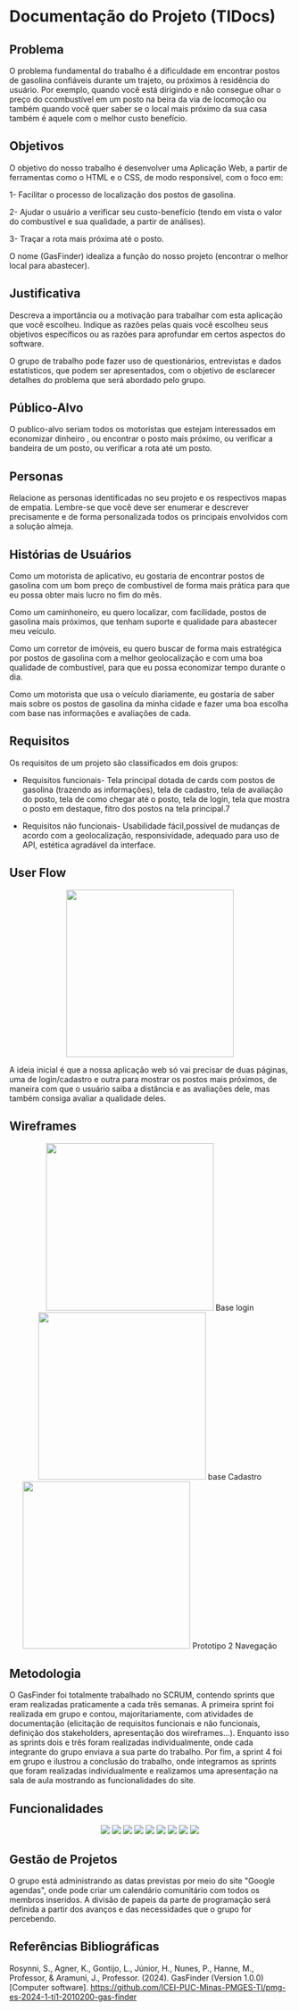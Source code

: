 # Documentação do Projeto (TIDocs)

## Problema

O problema fundamental do trabalho é a dificuldade em encontrar postos de gasolina confiáveis durante um trajeto, ou próximos à residência do usuário. Por exemplo, quando você está dirigindo e não consegue olhar o preço do ccombustível em um posto na beira da via de locomoção ou também quando você quer saber se o local mais próximo da sua casa também é aquele com o melhor custo benefício.

## Objetivos

O objetivo do nosso trabalho é desenvolver uma Aplicação Web, a partir de ferramentas como o HTML e o CSS, de modo responsível, com o foco em:

1- Facilitar o processo de localização dos postos de gasolina.

2- Ajudar o usuário a verificar seu custo-benefício (tendo em vista o valor do combustível e sua qualidade, a partir de análises).

3- Traçar a rota mais próxima até o posto.

O nome (GasFinder) idealiza a função do nosso projeto (encontrar o melhor local para abastecer).

## Justificativa

Descreva a importância ou a motivação para trabalhar com esta aplicação que você escolheu. Indique as razões pelas quais você escolheu seus objetivos específicos ou as razões para aprofundar em certos aspectos do software.

O grupo de trabalho pode fazer uso de questionários, entrevistas e dados estatísticos, que podem ser apresentados, com o objetivo de esclarecer detalhes do problema que será abordado pelo grupo.

## Público-Alvo

O publico-alvo seriam todos os motoristas que estejam interessados em economizar dinheiro , ou encontrar o posto mais próximo, ou verificar a bandeira de um posto, ou verificar a rota até um posto.


## Personas

Relacione as personas identificadas no seu projeto e os respectivos mapas de empatia. Lembre-se que você deve ser enumerar e descrever precisamente e de forma personalizada todos os principais envolvidos com a solução almeja.

## Histórias de Usuários

Como um motorista de aplicativo, eu gostaria de encontrar postos de gasolina com um bom preço de combustível de forma mais prática para que eu possa obter mais lucro no fim do mês.

Como um caminhoneiro, eu quero localizar, com facilidade, postos de gasolina mais próximos, que tenham suporte e qualidade para abastecer meu veículo.

Como um corretor de imóveis, eu quero buscar de forma mais estratégica por postos de gasolina com a melhor geolocalização e com uma boa qualidade de combustível, para que eu possa economizar tempo durante o dia.

Como um motorista que usa o veículo diariamente, eu gostaria de saber mais sobre os postos de gasolina da minha cidade e fazer uma boa escolha com base nas informações e avaliações de cada.

## Requisitos

Os requisitos de um projeto são classificados em dois grupos:

- Requisitos funcionais- Tela principal dotada de cards com postos de gasolina (trazendo as informações), tela de cadastro, tela de avaliação do posto, tela de como chegar até o posto, tela de login, tela que mostra o posto em destaque, fitro dos postos na tela principal.7
  
- Requisitos não funcionais- Usabilidade fácil,possível de mudanças de acordo com a geolocalização, responsividade, adequado para uso de API, estética agradável da interface. 


## User Flow

<div align="center">
<img src="https://github.com/saviorosynni/saviorosynni/assets/161331798/6a1bcd26-3d87-42a4-8eb7-b8bfd507f05d" width="300px" />
</div>

A ideia inicial é que a nossa aplicação web só vai precisar de duas páginas, uma de login/cadastro e outra para mostrar os postos mais próximos, de maneira com que o usuário saiba a distância e as avaliações dele, mas também consiga avaliar a qualidade deles.

## Wireframes

<div align="center">
<img src="https://github.com/saviorosynni/saviorosynni/assets/161331798/f9ebe310-2089-4e41-a835-77334454ecea" width="300px" />
 Base login
<img src="https://github.com/saviorosynni/saviorosynni/assets/161331798/192d7577-1d0b-4cc2-977e-27e9314ebeb9" width="300px" />
 base Cadastro
<img src="https://github.com/saviorosynni/saviorosynni/assets/161331798/14ae82a7-0992-4082-8485-beb6c7d70b00" width="300px" />
 Prototipo 2 Navegação
</div>

## Metodologia

O GasFinder foi totalmente trabalhado no SCRUM, contendo sprints que eram realizadas praticamente a cada três semanas. A primeira sprint foi realizada em grupo e contou, majoritariamente, com atividades de documentação (elicitação de requisitos funcionais e não funcionais, definição dos stakeholders, apresentação dos wireframes...). Enquanto isso as sprints dois e três foram realizadas individualmente, onde cada integrante do grupo enviava a sua parte do trabalho. Por fim, a sprint 4 foi em grupo e ilustrou a conclusão do trabalho, onde integramos as sprints que foram realizadas individualmente e realizamos uma apresentação na sala de aula mostrando as funcionalidades do site. 

## Funcionalidades

<div align="center">
<img src="docs/assets/img/Home.jpg">
<img src="docs/assets/img/cadastro.jpg">
<img src="docs/assets/img/detalhesposto.jpg">
<img src="docs/assets/img/login.jpg">
<img src="docs/assets/img/mapa.jpg">
<img src="docs/assets/img/mapaRota.jpg">
<img src="docs/assets/img/perfil.jpg">
<img src="docs/assets/img/postoscard.jpg">
<img src="docs/assets/img/sobre nós.jpg">
</div>

## Gestão de Projetos

O grupo está administrando as datas previstas por meio do site "Google agendas", onde pode criar um calendário comunitário com todos os membros inseridos.
A divisão de papeis da parte de programação será definida a partir dos avanços e das necessidades que o grupo for percebendo. 

## Referências Bibliográficas

Rosynni, S., Agner, K., Gontijo, L., Júnior, H., Nunes, P., Hanne, M., Professor, & Aramuni, J., Professor. (2024). GasFinder (Version 1.0.0) [Computer software]. https://github.com/ICEI-PUC-Minas-PMGES-TI/pmg-es-2024-1-ti1-2010200-gas-finder
